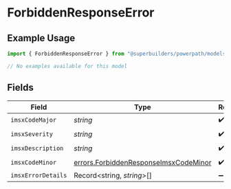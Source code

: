 # ForbiddenResponseError

## Example Usage

```typescript
import { ForbiddenResponseError } from "@superbuilders/powerpath/models/errors";

// No examples available for this model
```

## Fields

| Field                                                                                          | Type                                                                                           | Required                                                                                       | Description                                                                                    |
| ---------------------------------------------------------------------------------------------- | ---------------------------------------------------------------------------------------------- | ---------------------------------------------------------------------------------------------- | ---------------------------------------------------------------------------------------------- |
| `imsxCodeMajor`                                                                                | *string*                                                                                       | :heavy_check_mark:                                                                             | N/A                                                                                            |
| `imsxSeverity`                                                                                 | *string*                                                                                       | :heavy_check_mark:                                                                             | N/A                                                                                            |
| `imsxDescription`                                                                              | *string*                                                                                       | :heavy_check_mark:                                                                             | N/A                                                                                            |
| `imsxCodeMinor`                                                                                | [errors.ForbiddenResponseImsxCodeMinor](../../models/errors/forbiddenresponseimsxcodeminor.md) | :heavy_check_mark:                                                                             | N/A                                                                                            |
| `imsxErrorDetails`                                                                             | Record<string, *string*>[]                                                                     | :heavy_minus_sign:                                                                             | N/A                                                                                            |